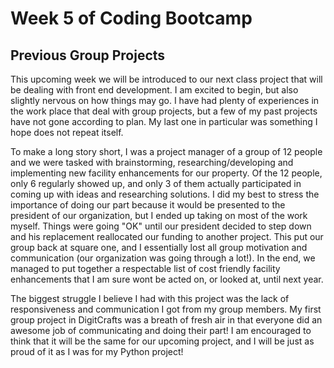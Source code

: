 # Week 5 of Coding Bootcamp

## Previous Group Projects

This upcoming week we will be introduced to our next class project that will be dealing with front end development. I am excited to begin, but also slightly nervous on how things may go. I have had plenty of experiences in the work place that deal with group projects, but a few of my past projects have not gone according to plan. My last one in particular was something I hope does not repeat itself.

To make a long story short, I was a project manager of a group of 12 people and we were tasked with brainstorming, researching/developing and implementing new facility enhancements for our property. Of the 12 people, only 6 regularly showed up, and only 3 of them actually participated in coming up with ideas and researching solutions. I did my best to stress the importance of doing our part because it would be presented to the president of our organization, but I ended up taking on most of the work myself. Things were going "OK" until our president decided to step down and his replacement reallocated our funding to another project. This put our group back at square one, and I essentially lost all group motivation and communication (our organization was going through a lot!). In the end, we managed to put together a respectable list of cost friendly facility enhancements that I am sure wont be acted on, or looked at, until next year. 

The biggest struggle I believe I had with this project was the lack of responsiveness and communication I got from my group members. My first group project in DigitCrafts was a breath of fresh air in that everyone did an awesome job of communicating and doing their part! I am encouraged to think that it will be the same for our upcoming project, and I will be just as proud of it as I was for my Python project!